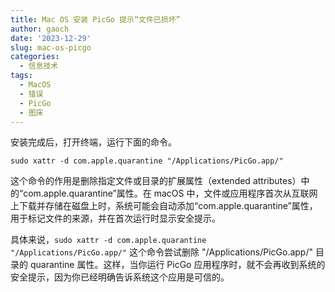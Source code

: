 ```yaml
---
title: Mac OS 安装 PicGo 提示“文件已损坏”
author: gaoch
date: '2023-12-29'
slug: mac-os-picgo
categories:
  - 信息技术
tags:
  - MacOS
  - 错误
  - PicGo
  - 图床
---
```


安装完成后，打开终端，运行下面的命令。

`sudo xattr -d com.apple.quarantine "/Applications/PicGo.app/"`

这个命令的作用是删除指定文件或目录的扩展属性（extended attributes）中的“com.apple.quarantine”属性。在 macOS 中，文件或应用程序首次从互联网上下载并存储在磁盘上时，系统可能会自动添加“com.apple.quarantine”属性，用于标记文件的来源，并在首次运行时显示安全提示。

具体来说，`sudo xattr -d com.apple.quarantine "/Applications/PicGo.app/"` 这个命令尝试删除 "/Applications/PicGo.app/" 目录的 quarantine 属性。这样，当你运行 PicGo 应用程序时，就不会再收到系统的安全提示，因为你已经明确告诉系统这个应用是可信的。
